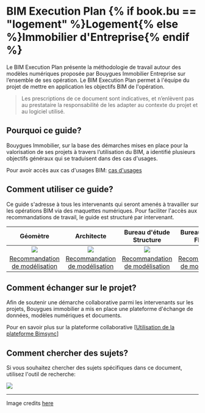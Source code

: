 # BIM Execution Plan {% if book.bu == "logement" %}Logement{% else %}Immobilier d'Entreprise{% endif %}

Le BIM Execution Plan présente la méthodologie de travail autour des modèles numériques proposée par Bouygues Immobilier Entreprise sur l’ensemble de ses opération.
Le BIM Execution Plan permet à l'équipe du projet de mettre en application les objectifs BIM de l'opération.

> Les prescriptions de ce document sont indicatives, et n’enlèvent pas au prestataire la responsabilité de les adapter au contexte du projet et au logiciel utilisé.

## Pourquoi ce guide?

Bouygues Immobilier, sur la base des démarches mises en place pour la valorisation de ses projets à travers l’utilisation du BIM, a identifié plusieurs objectifs généraux qui se traduisent dans des cas d'usages.

Pour avoir accès aux cas d'usages BIM: [cas d'usages](/01_CasUsages/README.md)

## Comment utiliser ce guide?

Ce guide s'adresse à tous les intervenants qui seront amenés à travailler sur les opérations BIM via des maquettes numériques. Pour faciliter l'accès aux recommandations de travail, le guide est structuré par intervenant.

| Géomètre | Architecte | Bureau d'étude Structure | Bureau d'étude Fluide |
| :---: | :---: | :---: | :---: |
| [![](/02_Modelisation/00_communs/images/noun_1082944_cc.png)](/02_Modelisation/01_geometre/README.md) | [![](/02_Modelisation/00_communs/images/noun_1261411_cc.png)](/02_Modelisation/02_architecte/README.md) | [![](/02_Modelisation/00_communs/images/noun_905620_cc.png)](/02_Modelisation/03_betStructure/README.md) | [![](/02_Modelisation/00_communs/images/noun_907762_cc.png)](/02_Modelisation/04_betFluide/README.md) |
| [Recommandation de modélisation](/02_Modelisation/01_geometre/README.md) | [Recommandation de modélisation](/02_Modelisation/02_architecte/README.md) | [Recommandation de modélisation](/02_Modelisation/03_betStructure/README.md) | [Recommandation de modélisation](/02_Modelisation/04_betFluide/README.md) |

## Comment échanger sur le projet?

Afin de soutenir une démarche collaborative parmi les intervenants sur les projets, Bouygues immobilier a mis en place une plateforme d'échange de données, modèles numériques et documents.

Pour en savoir plus sur la plateforme collaborative \[[Utilisation de la plateforme Bimsync](/03_bimsync/README.md)\]

## Comment chercher des sujets?

Si vous souhaitez chercher des sujets spécifiques dans ce document, utilisez l'outil de recherche:

![](/images/Recherche.PNG)

---
Image credits [here ](/CREDITS.md)